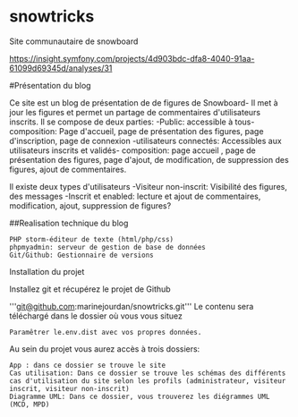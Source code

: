 # snowtricks
Site communautaire de snowboard


https://insight.symfony.com/projects/4d903bdc-dfa8-4040-91aa-61099d69345d/analyses/31

#Présentation du blog

Ce site est un blog de présentation de de figures de Snowboard- Il met à jour les figures et permet un partage de commentaires d'utilisateurs inscrits. Il se compose de deux parties: -Public: accessible à tous- composition: Page d'accueil, page de présentation des figures,  page d'inscription, page de connexion 
-utilisateurs connectés: Accessibles aux utilisateurs inscrits et validés- composition: page accueil , page de présentation des figures, page d'ajout, de modification, de suppression des figures, ajout de commentaires.

Il existe deux types d'utilisateurs 
-Visiteur non-inscrit: Visibilité des figures, des messages
-Inscrit et enabled: lecture et ajout de commentaires, modification, ajout, suppression de figures?

##Realisation technique du blog

    PHP storm-éditeur de texte (html/php/css)
    phpmyadmin: serveur de gestion de base de données
    Git/Github: Gestionnaire de versions

Installation du projet

Installez git et récupérez le projet de Github

'''git@github.com:marinejourdan/snowtricks.git''' Le contenu sera téléchargé dans le dossier où vous vous situez

    Paramêtrer le.env.dist avec vos propres données.

Au sein du projet vous aurez accès à trois dossiers:

    App : dans ce dossier se trouve le site
    Cas utilisation: Dans ce dossier se trouve les schémas des différents cas d'utilisation du site selon les profils (administrateur, visiteur inscrit, visiteur non-inscrit)
    Diagramme UML: Dans ce dossier, vous trouverez les diégrammes UML (MCD, MPD)

